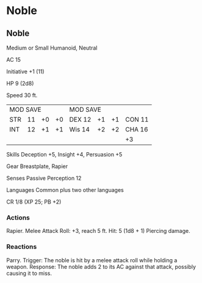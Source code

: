 # Noble

## Noble

Medium or Small Humanoid, Neutral

AC 15

Initiative +1 (11)

HP 9 (2d8)

Speed 30 ft.

<table><tr><td colspan="4">MOD SAVE</td><td colspan="4">MOD SAVE</td></tr><tr><td>STR</td><td>11</td><td>+0</td><td>+0</td><td>DEX 12</td><td>+1</td><td>+1</td><td>CON 11</td></tr><tr><td>INT</td><td>12</td><td>+1</td><td>+1</td><td>Wis 14</td><td>+2</td><td>+2</td><td>CHA 16</td></tr><tr><td></td><td></td><td></td><td></td><td></td><td></td><td></td><td>+3</td></tr></table>

Skills Deception +5, Insight +4, Persuasion +5

Gear Breastplate, Rapier

Senses Passive Perception 12

Languages Common plus two other languages

CR 1/8 (XP 25; PB +2)

### Actions

Rapier. Melee Attack Roll: +3, reach 5 ft. Hit: 5 (1d8 + 1) Piercing damage.

### Reactions

Parry. Trigger: The noble is hit by a melee attack roll while holding a weapon. Response: The noble adds 2 to its AC against that attack, possibly causing it to miss.
